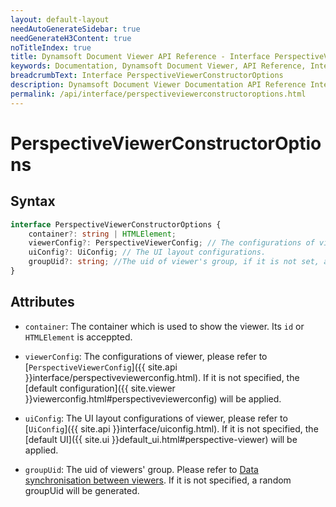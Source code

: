 ```yaml
---
layout: default-layout
needAutoGenerateSidebar: true
needGenerateH3Content: true
noTitleIndex: true
title: Dynamsoft Document Viewer API Reference - Interface PerspectiveViewerConstructorOptions
keywords: Documentation, Dynamsoft Document Viewer, API Reference, Interface PerspectiveViewerConstructorOptions
breadcrumbText: Interface PerspectiveViewerConstructorOptions
description: Dynamsoft Document Viewer Documentation API Reference Interface PerspectiveViewerConstructorOptions Page
permalink: /api/interface/perspectiveviewerconstructoroptions.html
---
```


# PerspectiveViewerConstructorOptions

## Syntax

```typescript
interface PerspectiveViewerConstructorOptions {
	container?: string | HTMLElement;
	viewerConfig?: PerspectiveViewerConfig; // The configurations of viewer, such as page style, minZoom, maxZoom and so on.
	uiConfig?: UiConfig; // The UI layout configurations.
	groupUid?: string; //The uid of viewer's group, if it is not set, a random groupUid will generate.
}
```

## Attributes

- `container`: The container which is used to show the viewer. Its `id` or `HTMLElement` is acceppted.

- `viewerConfig`: The configurations of viewer, please refer to [`PerspectiveViewerConfig`]({{ site.api }}interface/perspectiveviewerconfig.html). If it is not specified, the [default configuration]({{ site.viewer }}viewerconfig.html#perspectiveviewerconfig) will be applied.

- `uiConfig`: The UI layout configurations of viewer, please refer to [`UiConfig`]({{ site.api }}interface/uiconfig.html). If it is not specified, the [default UI]({{ site.ui }}default_ui.html#perspective-viewer) will be applied.

- `groupUid`: The uid of viewers' group. Please refer to [Data synchronisation between viewers](). If it is not specified, a random groupUid will be generated.